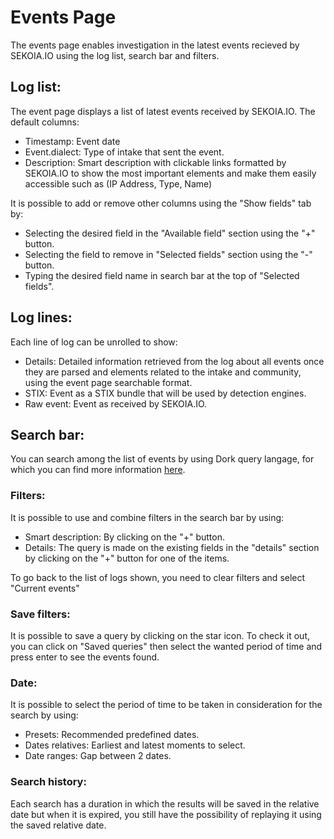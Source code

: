 # Events Page

The events page enables investigation in the latest events recieved by SEKOIA.IO using the log list, search bar and filters.

## Log list:
The event page displays a list of latest events received by SEKOIA.IO.
The default columns:
- Timestamp: Event date
- Event.dialect: Type of intake that sent the event.
- Description: Smart description with clickable links formatted by SEKOIA.IO to show the most important elements and make them easily accessible such as (IP Address, Type, Name)

It is possible to add or remove other columns using the "Show fields" tab by:
- Selecting the desired field in the "Available field" section using the "+" button.
- Selecting the field to remove in "Selected fields" section using the "-" button.
- Typing the desired field name in search bar at the top of "Selected fields".

## Log lines:
Each line of log can be unrolled to show:
- Details: Detailed information retrieved from the log about all events once they are parsed and elements related to the intake and community, using the event page searchable format.
- STIX: Event as a STIX bundle that will be used by detection engines.
- Raw event: Event as received by SEKOIA.IO.

## Search bar:

You can search among the list of events by using Dork query langage, for which you can find more information [here](../searching/dork.md).

### Filters:
It is possible to use and combine filters in the search bar by using:
- Smart description: By clicking on the "+" button.
- Details: The query is made on the existing fields in the "details" section by clicking on the "+" button for one of the items.

To go back to the list of logs shown, you need to clear filters and select "Current events"

### Save filters:
It is possible to save a query by clicking on the star icon. 
To check it out, you can click on "Saved queries" then select the wanted period of time and press enter to see the events found.

### Date:
It is possible to select the period of time to be taken in consideration for the search by using:
- Presets: Recommended predefined dates.
- Dates relatives: Earliest and latest moments to select.
- Date ranges: Gap between 2 dates.

### Search history:
Each search has a duration in which the results will be saved in the relative date but when it is expired, you still have the possibility of replaying it using the saved relative date.
